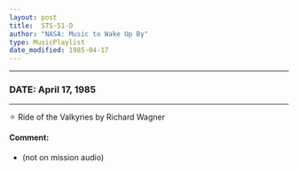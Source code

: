 ```yaml
---
layout: post
title:  STS-51-D
author: "NASA: Music to Wake Up By"
type: MusicPlaylist
date_modified: 1985-04-17
---
```


----
### DATE: April 17, 1985
----
✧ Ride of the Valkyries by Richard Wagner

#### Comment:
* (not on mission audio)
